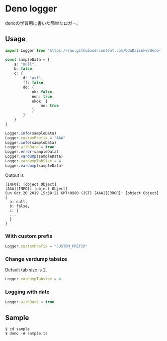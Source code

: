 # Deno logger

denoの学習用に書いた簡単なロガー。

## Usage

```typescript
import Logger from "https://raw.githubusercontent.com/OdaDaisuke/deno-logger/master/mod.ts"

const sampleData = {
    a: "null",
    b: false,
    c: {
        d: "asf",
        ff: false,
        dd: {
            ok: false,
            non: true,
            okok: {
                no: true
            }
        }
    }
}

Logger.info(sampleData)
Logger.customPrefix = "AAA"
Logger.info(sampleData)
Logger.withDate = true
Logger.error(sampleData)
Logger.vardump(sampleData)
Logger.vardumpTabSize = 4
Logger.vardump(sampleData)

```

Output is 

```shell
[INFO]: [object Object]
[AAA][INFO]: [object Object]
Sun Oct 20 2019 15:58:21 GMT+0900 (JST) [AAA][ERROR]: [object Object]
{
  a: null,
  b: false,
  c: {
  ...
  }
}
```

### With custom prefix

```typescript
Logger.customPrefix = "CUSTOM_PREFIX"
```

### Change vardump tabsize

Default tab size is 2.

```typescript
Logger.vardumpTabsize = 4
```

### Logging with date

```typescript
Logger.withDate = true
```

## Sample

```shell
$ cd sample
$ deno -A sample.ts
```
